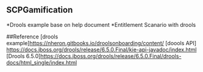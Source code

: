 ## SCPGamification 

*Drools example base on help document
*Entitlement Scanario with drools

##Reference 
[drools example]https://nheron.gitbooks.io/droolsonboarding/content/
[doools API] https://docs.jboss.org/drools/release/6.5.0.Final/kie-api-javadoc/index.html
[Drools 6.5.0]https://docs.jboss.org/drools/release/6.5.0.Final/drools-docs/html_single/index.html